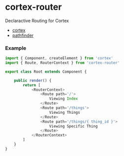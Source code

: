# cortex-router
Declaractive Routing for Cortex

- [cortex](//github.com/ndugger/cortex)
- [pathfinder](//github.com/ndugger/pathfinder)

### Example
```typescript
import { Component, createElement } from 'cortex'
import { Route, RouterContext } from 'cortex-router'

export class Root extends Component {

    public render() {
        return [
            <RouterContext>
                <Route path='/'>
                    Viewing Index
                </Route>
                <Route path='/things'>
                    Viewing Things
                </Route>
                <Route path='/things/{ thing_id }'>
                    Viewing Specific Thing
                </Route>
            </RouterContext>
        ]
    }
}
```
